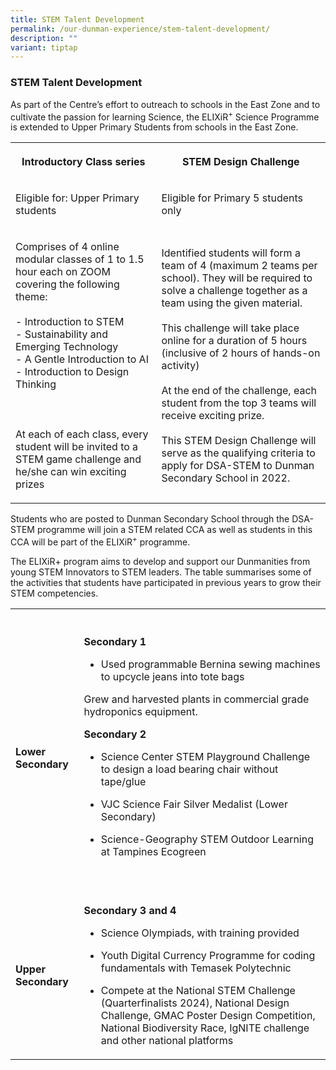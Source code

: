 ```yaml
---
title: STEM Talent Development
permalink: /our-dunman-experience/stem-talent-development/
description: ""
variant: tiptap
---
```

<h3>STEM Talent Development</h3>
<p>As part of the Centre’s effort to outreach to schools in the East Zone
and to cultivate the passion for learning Science, the ELIXiR<sup>+</sup> Science
Programme is extended to Upper Primary Students from schools in the East
Zone.</p>
<table style="minWidth: 50px">
<colgroup>
<col>
<col>
</colgroup>
<tbody>
<tr>
<th rowspan="1" colspan="1">
<p>Introductory Class series</p>
</th>
<th rowspan="1" colspan="1">
<p>STEM Design Challenge</p>
</th>
</tr>
<tr>
<td rowspan="1" colspan="1">
<p>Eligible for: Upper Primary students</p>
</td>
<td rowspan="1" colspan="1">
<p>Eligible for Primary 5 students only</p>
</td>
</tr>
<tr>
<td rowspan="1" colspan="1">
<p>Comprises of 4 online modular classes of 1 to 1.5 hour each on ZOOM covering
the following theme:
<br>
<br>- Introduction to STEM
<br>- Sustainability and Emerging Technology
<br>- A Gentle Introduction to AI
<br>- Introduction to Design Thinking
<br>
<br>
<br>
<br>At each of each class, every student will be invited to a STEM game challenge
and he/she can win exciting prizes</p>
</td>
<td rowspan="1" colspan="1">
<p>Identified students will form a team of 4 (maximum 2 teams per school).
They will be required to solve a challenge together as a team using the
given material.
<br>
<br>This challenge will take place online for a duration of 5 hours (inclusive
of 2 hours of hands-on activity)
<br>
<br>At the end of the challenge, each student from the top 3 teams will receive
exciting prize.
<br>
<br>This STEM Design Challenge will serve as the qualifying criteria to apply
for DSA-STEM to Dunman Secondary School in 2022.</p>
</td>
</tr>
</tbody>
</table>
<p>Students who are posted to Dunman Secondary School through the DSA-STEM
programme will join a STEM related CCA as well as students in this CCA
will be part of the ELIXiR<sup>+</sup>&nbsp;programme.</p>
<p>The ELIXiR+ program aims to develop and support our Dunmanities from young
STEM Innovators to STEM leaders. The table summarises some of the activities
that students have participated in previous years to grow their STEM competencies.</p>
<table style="minWidth: 50px">
<colgroup>
<col>
<col>
</colgroup>
<tbody>
<tr>
<th rowspan="1" colspan="1">
<p></p>
</th>
<th rowspan="1" colspan="1">
<p></p>
</th>
</tr>
<tr>
<td rowspan="1" colspan="1">
<p><strong>Lower Secondary</strong>
</p>
</td>
<td rowspan="1" colspan="1">
<p><strong>Secondary 1</strong>
</p>
<ul>
<li>
<p>Used programmable Bernina sewing machines to upcycle jeans into tote bags</p>
</li>
</ul>
<p>Grew and harvested plants in commercial grade hydroponics equipment.</p>
<p></p>
<p><strong>Secondary 2</strong>
</p>
<ul>
<li>
<p>Science Center STEM Playground Challenge to design a load bearing chair
without tape/glue</p>
</li>
<li>
<p>VJC Science Fair Silver Medalist (Lower Secondary)</p>
</li>
<li>
<p>Science-Geography STEM Outdoor Learning at Tampines Ecogreen</p>
</li>
</ul>
<p>
<br>
</p>
</td>
</tr>
<tr>
<td rowspan="1" colspan="1">
<p><strong>Upper Secondary</strong>
</p>
</td>
<td rowspan="1" colspan="1">
<p><strong>Secondary 3 and 4</strong>
</p>
<ul data-tight="true" class="tight">
<li>
<p>Science Olympiads, with training provided</p>
</li>
<li>
<p>Youth Digital Currency Programme for coding fundamentals with Temasek
Polytechnic</p>
</li>
<li>
<p>Compete at the National STEM Challenge (Quarterfinalists 2024), National
Design Challenge, GMAC Poster Design Competition, National Biodiversity
Race, IgNITE challenge and other national platforms</p>
</li>
</ul>
</td>
</tr>
</tbody>
</table>
<p></p>